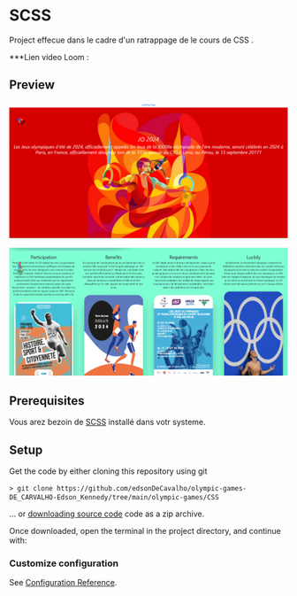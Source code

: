 SCSS
=== 


Project effecue dans le cadre d'un ratrappage de le cours de CSS .


***Lien video Loom : 

## Preview

![alt text](./img/1.PNG)

![alt text](./img/2.PNG)
## Prerequisites
Vous arez bezoin de [SCSS](https://https://sass-lang.com/) installé dans votr systeme.

## Setup

Get the code by either cloning this repository using git

    > git clone https://github.com/edsonDeCavalho/olympic-games-DE_CARVALHO-Edson_Kennedy/tree/main/olympic-games/CSS

... or [downloading source code](https://github.com/edsonDeCavalho/olympic-games-DE_CARVALHO-Edson_Kennedy/tree/main/olympic-games/CSS.zip) code as a zip archive.

Once downloaded, open the terminal in the project directory, and continue with:


### Customize configuration
See [Configuration Reference](https://cli.vuejs.org/config/).

